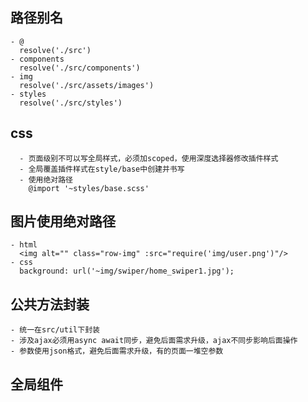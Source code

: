 ## 路径别名

```
- @
  resolve('./src')
- components
  resolve('./src/components')
- img
  resolve('./src/assets/images')
- styles
  resolve('./src/styles')
```

## css

```
  - 页面级别不可以写全局样式，必须加scoped，使用深度选择器修改插件样式
  - 全局覆盖插件样式在style/base中创建并书写
  - 使用绝对路径
    @import '~styles/base.scss'
```

## 图片使用绝对路径

```
- html
  <img alt="" class="row-img" :src="require('img/user.png')"/>
- css
  background: url('~img/swiper/home_swiper1.jpg'); 
```

## 公共方法封装

```
- 统一在src/util下封装
- 涉及ajax必须用async await同步，避免后面需求升级，ajax不同步影响后面操作
- 参数使用json格式，避免后面需求升级，有的页面一堆空参数
```

## 全局组件

```
```

